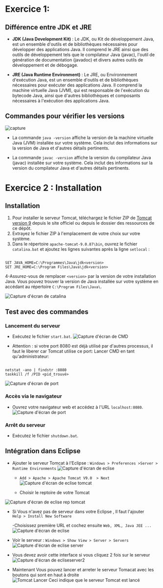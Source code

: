 # Exercice 1:

## Différence entre JDK et JRE

- **JDK (Java Development Kit)** :
  Le JDK, ou Kit de développement Java, est un ensemble d'outils et de bibliothèques nécessaires pour développer des applications Java. Il comprend le JRE ainsi que des outils de développement tels que le compilateur Java (javac), l'outil de génération de documentation (javadoc) et divers autres outils de développement et de débogage.

- **JRE (Java Runtime Environment)** :
  Le JRE, ou Environnement d'exécution Java, est un ensemble d'outils et de bibliothèques nécessaires pour exécuter des applications Java. Il comprend la machine virtuelle Java (JVM), qui est responsable de l'exécution du bytecode Java, ainsi que d'autres bibliothèques et composants nécessaires à l'exécution des applications Java.

## Commandes pour vérifier les versions
![capture](../assets/version.png)
- La commande `java -version` affiche la version de la machine virtuelle Java (JVM) installée sur votre système. Cela inclut des informations sur la version de Java et d'autres détails pertinents.

- La commande `javac -version` affiche la version du compilateur Java (javac) installée sur votre système. Cela inclut des informations sur la version du compilateur Java et d'autres détails pertinents.

# Exercice 2 : Installation
## Installation
1. Pour installer le serveur Tomcat, téléchargez le fichier ZIP de [Tomcat version 9](https://tomcat.apache.org/download-90.cgi) depuis le site officiel ou depuis le dossier des ressources de ce dépôt.
2. Extrayez le fichier ZIP à l'emplacement de votre choix sur votre système.
3. Dans le répertoire `apache-tomcat-9.0.87\bin`, ouvrez le fichier `catalina.bat` et ajoutez les lignes suivantes après la ligne `setlocal` :
##
	SET JAVA_HOME=C:\Programmes\Java\jdk<version>  
	SET JRE_HOME=C:\Program Files\Java\jdk<version> 
	
4-Assurez-vous de remplacer `<version>` par la version de votre installation Java. Vous pouvez trouver la version de Java installée sur votre système en accédant au répertoire `C:\Program Files\Java\`.

![Capture d'écran de catalina](../assets/TP1_catalina.png)

## Test avec des commandes
### Lancement du serveur
- Exécutez le fichier `start.bat`.
![Capture d'écran de CMD ](../assets/TP1_cmd.png)

- Attention : si votre port 8080 est déjà utilisé par d'autres processus, il faut le liberer car Tomcat utilise  ce port:
	Lancer CMD en tant  qu'administrateur:
##
	netstat -ano | findstr :8080  
	taskkill /f /PID <pid_trouvé>
	
![Capture d'écran de port ](../assets/TP1_port.png)

### Accès via le navigateur
- Ouvrez votre navigateur web et accédez à l'URL `localhost:8080`.
![Capture d'écran de port ](../assets/TP1_tomcat.png)

### Arrêt du serveur
- Exécutez le fichier `shutdown.bat`.

## Intégration dans Eclipse
- Ajouter le serveur Tomcat à l'Eclipse : `Windows > Preferences >Server > Runtime Environments`
![Capture d'écran de eclise ](../assets/TP1_eclipse_preferences.png)

	- `Add > Apache > Apache Tomcat V9.0  > Next`  
![Capture d'écran de eclise tomcat ](../assets/TP1_eclipse_tomcat.png)

	- Choisir le reptoire de votre Tomcat  

![Capture d'écran de eclise rep tomcat ](../assets/TP1_eclipse_tomcat_dossier.png)

- Si Vous n'avez pas de serveur dans votre Eclipse , Il faut l'ajouter  
	`Help > Install New Software`

	-Choisissez première URL et cochez ensuite `Web, XML, Java JEE ...`  
![Capture d'écran de eclise ](../assets/TP1_install_web.png)

- Voir le serveur : `Windows > Show View > Server > Servers `  
![Capture d'écran de eclise server ](../assets/TP1_eclipse_server.png)

- Vous devez avoir cette interface si vous cliquez 2 fois sur le serveur  
![Capture d'écran de ecliseserver2 ](../assets/TP1_eclipse_server2.png)

- Maintenant Vous pouvez lancer et arreter le serveur Tomacat avec les boutons qui sont en haut à droite  
![Tomcat Lancer ](../assets/TP1_started_tomcat.png)
Ceci indique que le serveur Tomcat est lancé 